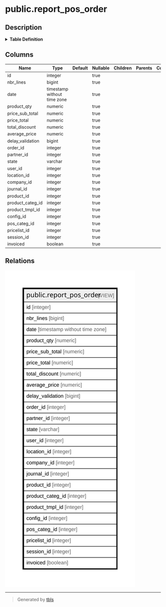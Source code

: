 # public.report_pos_order

## Description

<details>
<summary><strong>Table Definition</strong></summary>

```sql
CREATE VIEW report_pos_order AS (
 SELECT min(l.id) AS id,
    count(*) AS nbr_lines,
    s.date_order AS date,
    sum(l.qty) AS product_qty,
    sum((l.qty * l.price_unit)) AS price_sub_total,
    sum((((l.qty * l.price_unit) * ((100)::numeric - l.discount)) / (100)::numeric)) AS price_total,
    sum(((l.qty * l.price_unit) * (l.discount / (100)::numeric))) AS total_discount,
    (sum((l.qty * l.price_unit)) / sum((l.qty * u.factor))) AS average_price,
    sum((to_char((date_trunc('day'::text, s.date_order) - date_trunc('day'::text, s.create_date)), 'DD'::text))::integer) AS delay_validation,
    s.id AS order_id,
    s.partner_id,
    s.state,
    s.user_id,
    s.location_id,
    s.company_id,
    s.sale_journal AS journal_id,
    l.product_id,
    pt.categ_id AS product_categ_id,
    p.product_tmpl_id,
    ps.config_id,
    pt.pos_categ_id,
    s.pricelist_id,
    s.session_id,
    (s.invoice_id IS NOT NULL) AS invoiced
   FROM (((((pos_order_line l
     LEFT JOIN pos_order s ON ((s.id = l.order_id)))
     LEFT JOIN product_product p ON ((l.product_id = p.id)))
     LEFT JOIN product_template pt ON ((p.product_tmpl_id = pt.id)))
     LEFT JOIN uom_uom u ON ((u.id = pt.uom_id)))
     LEFT JOIN pos_session ps ON ((s.session_id = ps.id)))
  GROUP BY s.id, s.date_order, s.partner_id, s.state, pt.categ_id, s.user_id, s.location_id, s.company_id, s.sale_journal, s.pricelist_id, s.invoice_id, s.create_date, s.session_id, l.product_id, pt.pos_categ_id, p.product_tmpl_id, ps.config_id
 HAVING (sum((l.qty * u.factor)) <> (0)::numeric)
)
```

</details>

## Columns

| Name | Type | Default | Nullable | Children | Parents | Comment |
| ---- | ---- | ------- | -------- | -------- | ------- | ------- |
| id | integer |  | true |  |  |  |
| nbr_lines | bigint |  | true |  |  |  |
| date | timestamp without time zone |  | true |  |  |  |
| product_qty | numeric |  | true |  |  |  |
| price_sub_total | numeric |  | true |  |  |  |
| price_total | numeric |  | true |  |  |  |
| total_discount | numeric |  | true |  |  |  |
| average_price | numeric |  | true |  |  |  |
| delay_validation | bigint |  | true |  |  |  |
| order_id | integer |  | true |  |  |  |
| partner_id | integer |  | true |  |  |  |
| state | varchar |  | true |  |  |  |
| user_id | integer |  | true |  |  |  |
| location_id | integer |  | true |  |  |  |
| company_id | integer |  | true |  |  |  |
| journal_id | integer |  | true |  |  |  |
| product_id | integer |  | true |  |  |  |
| product_categ_id | integer |  | true |  |  |  |
| product_tmpl_id | integer |  | true |  |  |  |
| config_id | integer |  | true |  |  |  |
| pos_categ_id | integer |  | true |  |  |  |
| pricelist_id | integer |  | true |  |  |  |
| session_id | integer |  | true |  |  |  |
| invoiced | boolean |  | true |  |  |  |

## Relations

![er](public.report_pos_order.svg)

---

> Generated by [tbls](https://github.com/k1LoW/tbls)
